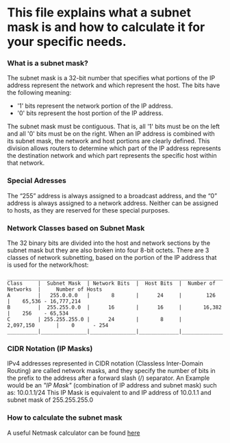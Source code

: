 # This file explains what a subnet mask is and how to calculate it for your specific needs.

### What is a subnet mask?
The subnet mask is a 32-bit number that specifies what portions of the IP address represent the network and which represent the host.
The bits have the following meaning:
- '1' bits represent the network portion of the IP address.
- '0' bits represent the host portion of the IP address.

The subnet mask must be contiguous. That is, all '1' bits must be on the left and all '0' bits must be on the right.
When an IP address is combined with its subnet mask, the network and host portions are clearly defined. This division allows routers to determine which part of the IP address represents the destination network and which part represents the specific host within that network.

### Special Adresses
The “255” address is always assigned to a broadcast address, and the “0” address is always assigned to a network address. Neither can be assigned to hosts, as they are reserved for these special purposes.

### Network Classes based on Subnet Mask
The 32 binary bits are divided into the host and network sections by the subnet mask but they are also broken into four 8-bit octets.
There are 3 classes of network subnetting, based on the portion of the IP address that is used for the network/host:
```
________________________________________________________________________________________________________
Class     |  Subnet Mask  | Network Bits  |  Host Bits  |  Number of Networks  |     Number of Hosts
A         |   255.0.0.0   |       8       |      24     |        126           |    65,536 - 16,777,214
B         |  255.255.0.0  |      16       |      16     |       16,382         |    256    - 65,534
C         | 255.255.255.0 |      24       |       8     |      2,097,150       |    0      - 254
__________|_______________|_______________|_____________|______________________|________________________

```

### CIDR Notation (IP Masks)
IPv4 addresses represented in CIDR notation (Classless Inter-Domain Routing) are called network masks, and they specify the number of bits in the prefix to the address after a forward slash (/) separator.
An Example would be an *"IP Mask"* (combination of IP address and subnet mask) such as: 10.0.1.1/24
This IP Mask is equivalent to and IP address of 10.0.1.1 and subnet mask of 255.255.255.0

### How to calculate the subnet mask
A useful Netmask calculator can be found [here](https://jodies.de/ipcalc?host=192.168.0.1&mask1=16&mask2=)